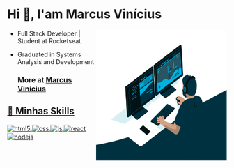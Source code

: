 # Hi 👋, I'am Marcus Vinícius

<img align="right" width="300" height="300" src="./assets/gif_developer.gif">

- Full Stack Developer | Student at Rocketseat
- Graduated in Systems Analysis and Development
 
  <h3>More at <a href='https://viniseven.github.io/linktree_viniseven/'>Marcus Vinicius</h3>
  
 ## 🚀 Minhas Skills
 <div style="display: inline_block">
  <img align="center" alt="html5" src="https://img.shields.io/badge/HTML5-E34F26?style=for-the-badge&logo=html5&logoColor=white" />
  <img align="center" alt="css" src="https://img.shields.io/badge/CSS3-1572B6?style=for-the-badge&logo=css3&logoColor=white" />
  <img align="center" alt="js" src="https://img.shields.io/badge/JavaScript-F7DF1E?style=for-the-badge&logo=javascript&logoColor=black" />
  <img align="center" alt="react" src="https://img.shields.io/badge/React-20232A?style=for-the-badge&logo=react&logoColor=61DAFB" />
  <img align="center" alt="nodejs" src="https://img.shields.io/badge/Node.js-43853D?style=for-the-badge&logo=node.js&logoColor=white" />
</div>
 

